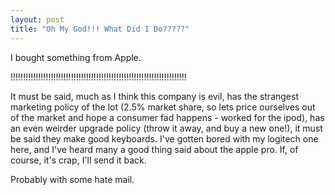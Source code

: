 ```yaml
---
layout: post
title: "Oh My God!!! What Did I Do?????"
---
```

I bought something from Apple.

!!!!!!!!!!!!!!!!!!!!!!!!!!!!!!!!!!!!!!!!!!!!!!!!!!!!!!!!!!!!!!!!!!!!!!

It must be said, much as I think this company is evil, has the strangest
marketing policy of the lot (2.5% market share, so lets price ourselves out of
the market and hope a consumer fad happens - worked for the ipod), has an even
weirder upgrade policy (throw it away, and buy a new one!), it must be said
they make good keyboards. I've gotten bored with my logitech one here, and
I've heard many a good thing said about the apple pro. If, of course, it's
crap, I'll send it back.

Probably with some hate mail.
